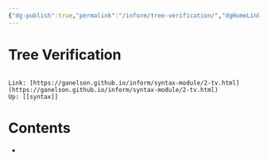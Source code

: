 ```yaml
---
{"dg-publish":true,"permalink":"/inform/tree-verification/","dgHomeLink":true,"dgPassFrontmatter":false}
---
```


# Tree Verification
```ad-info

Link: [https://ganelson.github.io/inform/syntax-module/2-tv.html](https://ganelson.github.io/inform/syntax-module/2-tv.html)
Up: [[syntax]]
```

# Contents
- 
